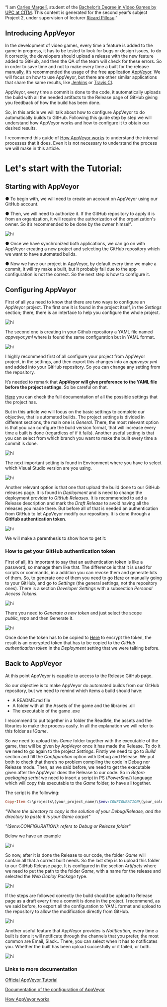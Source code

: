 “I am [Carles Margelí](https://www.linkedin.com/in/carles-margel%C3%AD-549ab415a/), student of the [Bachelor’s Degree in Video Games by UPC at CITM](https://www.citm.upc.edu/cat/). This content is generated for the second year’s subject Project 2, under supervision of lecturer [Ricard Pillosu](https://www.linkedin.com/in/ricardpillosu/).”

## Introducing AppVeyor

In the development of video games, every time a feature is added to the game in progress, it has to be tested to look for bugs or design issues, to do it correctly, the developers should upload a release with the new feature added to GitHub, and then the QA of the team will check for these errors. So in order to save time and not to make every time a built for the release manually, it’s recommended the usage of the free application [AppVeyor](https://www.appveyor.com/). We will focus on how to use AppVeyor, but there are other similar applications that share the same results, like [Jenkins](https://jenkins.io/) or [Travis CI](https://travis-ci.com/).

AppVeyor, every time a commit is done to the code, it automatically uploads the build with all the needed artifacts to the Release page of GitHub giving you feedback of how the build has been done. 

So, in this article we will talk about how to configure AppVeyor to do automatically builds to GitHub. Following this guide step by step we will understand how AppVeyor works and how to configure it to obtain our desired results. 

I recommend this guide of [How AppVeyor works](https://www.appveyor.com/docs/enterprise/how-to/how-appveyor-works/) to understand the internal processes that it does. Even it is not necessary to understand the process we will make in this article.

# Let's start with the Tutorial:


## Starting with AppVeyor
   ● To begin with, we will need to create an account on AppVeyor using our GitHub account.

   ● Then, we will need to authorize it. If the GitHub repository to apply it is from an organization, it will require the authorization of the organization's owner. So it’s recommended to be done by the owner himself.
  
   <img src="WebPageAssets/captura1.png" alt="hi" class="inline">

   ● Once we have synchronized both applications, we can go on with AppVeyor creating a new project and selecting the GitHub repository which we want to have automated builds. 

   ● Now we have our project in AppVeyor, by default every time we make a commit, it will try make a built, but it probably fail due to the app configuration is not the correct. So the next step is how to configure it. 
 
 
## Configuring AppVeyor

First of all you need to know that there are two ways to configure an AppVeyor project. 
The first one it is found in the project itself, in the _Settings_ section; there, there is an interface to help you configure the whole project. 

 <img src="WebPageAssets/captura2.png" alt="hi" class="inline">
 
 The second one is creating in your Github repository a YAML file named _appveyor.yml_ where is found the same configuration but in YAML format.
 
 <img src="WebPageAssets/captura3.png" alt="hi" class="inline">
 
 I highly recommend first of all configure your project from AppVeyor project, in the settings, and then export this changes into an _appveyor.yml_ and added into your GitHub repository. So you can change any setting from the repository. 

It’s needed to remark that **AppVeyor will give preference to the YAML file before the project settings**. So be careful on that. 

[Here](https://www.appveyor.com/docs/build-configuration/) you can check the full documentation of all the possible settings that the project has.

But in this article we will focus on the basic settings to complete our objective, that is automated builds.
The project settings is divided in different sections, the main one is _General_. There, the most relevant option is that you can configure the build version format, that will increase every time a built is done (regardless of if it fails). Another useful setting is that you can select from which branch you want to make the built every time a commit is done. 

<img src="WebPageAssets/captura4.png" alt="hi" class="inline">

The next important setting is found in Environment where you have to select which Visual Studio version are you using.

<img src="WebPageAssets/captura5.png" alt="hi" class="inline">

Another relevant option is that one that upload the build done to our GitHub releases page. 
It is found in _Deployment_  and is need to change the deployment provider to _GitHub Releases_. It is recommended to add a Release description and mark the _Draft Release_ to avoid having all the releases you made there. But before all of that is needed an authentication from GitHub to let AppVeyor modify our repository. It is done through a **GitHub authentication token**. 

<img src="WebPageAssets/captura6.png" alt="hi" class="inline">

We will make a parenthesis to show how to get it:

### How to get your GitHub authentication token

First of all, it’s important to say that an authentication token is like a password, so manage them like that. The difference is that it is used for scripts or commands, in a addition you can revoke them and generate lots of them. 
So, to generate one of them you need to go [Here](https://github.com/settings/tokens) or manually going to your GitHub, and go to _Settings_ (the general settings, not the repository ones). There is a section _Developer Settings_ with a subsection _Personal Access Tokens_.

<img src="WebPageAssets/captura7.png" alt="hi" class="inline">

There you need to _Generate a new token_ and just select the scope _public_repo_  and then Generate it.

<img src="WebPageAssets/captura8.png" alt="hi" class="inline">

Once done the token has to be copied to [Here](https://ci.appveyor.com/tools/encrypt) to encrypt the token, the result is an encrypted token that has to be copied to the _GitHub authentication token_ in the _Deployment_ setting that we were talking before.

## Back to AppVeyor

At this point AppVeyor is capable to access to the Release GitHub page. 

So our objective is to make AppVeyor do automated builds from our GitHub repository, but we need to remind which items a build should have:
- A README.md file
- A folder with all the Assets of the game and the libraries .dll
- The executable of the game .exe

I recommend to put together in a folder the ReadMe, the assets and the libraries to make the process easily. In all the explanation we will refer to this folder as _\Game_.

So we need to upload this _Game_ folder together with the executable of the game, that will be given by AppVeyor once it has made the Release. To do it we need to go again to the project _Settings_. 
Firstly we need to go to _Build_ section and fill the _Configuration_ option with Debug and Release.  We put both to check that there’s no problem compiling the code in Debug nor Release mode. Then, as we said before, we need to get the executable given after the AppVeyor does the Release to our code. So in _Before packaging script_ we need to insert a script in PS (_PowerShell_) language which will copy this executable to the _Game_ folder, to have all together. 

The script is the following:
```ruby
Copy-Item C:\projects\(your_project_name)\$env:CONFIGURATION\(your_solution_name).exe C:\projects\(your_project_name)\Game\.
```
_"Where the directory to copy is the solution of your Debug/Release, and the directory to paste it is your Game carpet"_

_"($env:CONFIGURATION): refers to Debug or Release folder"_

Below we have an example 

<img src="WebPageAssets/captura9.png" alt="hi" class="inline">

So now, after it is done the Release to our code, the folder _Game_ will contain all that a correct built needs. So the last step is to upload this folder to our GitHub Release page.
It is configured in the section _Artifacts_ where we need to put the path to the folder _Game_, with a name for the release and selected the _Web Deploy Package_ type.

<img src="WebPageAssets/captura10.png" alt="hi" class="inline">

If the steps are followed correctly the build should be upload to Release page as a draft every time a commit is done in the project. I recommend, as we said before, to export all the configuration to YAML format and upload to the repository to allow the modification directly from GitHub.

<img src="WebPageAssets/captura11.png" alt="hi" class="inline">

Another useful feature that AppVeyor provides is _Notification_, every time a built is done it will notificate through the channels that you prefer, the most common are Email, Slack.. There, you can select when it has to notificates you. Whether the built has been upload succesfully or it failed, or both. 

<img src="WebPageAssets/captura12.png" alt="hi" class="inline">

### Links to more documentation
[Official AppVeyor Tutorial](https://www.appveyor.com/docs/)

[Documentation of the configuration of AppVeyor](https://www.appveyor.com/docs/build-configuration/)

[How AppVeyor works](https://www.appveyor.com/docs/enterprise/how-to/how-appveyor-works/)

